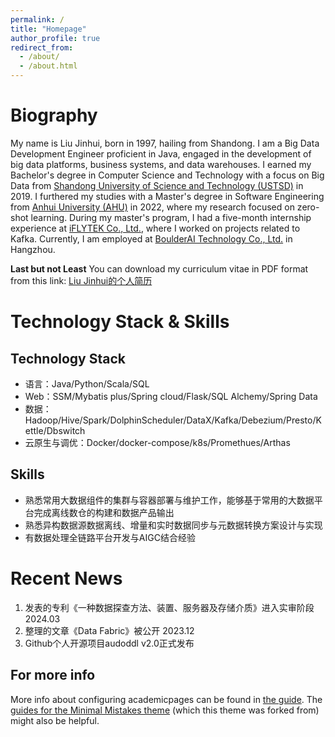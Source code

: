 ```yaml
---
permalink: /
title: "Homepage"
author_profile: true
redirect_from: 
  - /about/
  - /about.html
---
```


Biography
======

My name is Liu Jinhui, born in 1997, hailing from Shandong. I am a Big Data Development Engineer proficient in Java, engaged in the development of big data platforms, business systems, and data warehouses. I earned my Bachelor's degree in Computer Science and Technology with a focus on Big Data from [Shandong University of Science and Technology (USTSD)](https://www.sdust.edu.cn/) in 2019. I furthered my studies with a Master's degree in Software Engineering from [Anhui University (AHU)](https://www.ahu.edu.cn/) in 2022, where my research focused on zero-shot learning. During my master's program, I had a five-month internship experience at [iFLYTEK Co., Ltd.](https://www.iflytek.com/), where I worked on projects related to Kafka. Currently, I am employed at [BoulderAI Technology Co., Ltd.](https://www.boulderaitech.com/) in Hangzhou.

**Last but not Least** You can download my curriculum vitae in PDF format from this link: [Liu Jinhui的个人简历](../assets/Curriculum_Vitae.pdf)



Technology Stack & Skills
======


Technology Stack
------
- 语言：Java/Python/Scala/SQL
- Web：SSM/Mybatis plus/Spring cloud/Flask/SQL Alchemy/Spring Data
- 数据： Hadoop/Hive/Spark/DolphinScheduler/DataX/Kafka/Debezium/Presto/Kettle/Dbswitch
- 云原生与调优：Docker/docker-compose/k8s/Promethues/Arthas

Skills
------
- 熟悉常用大数据组件的集群与容器部署与维护工作，能够基于常用的大数据平台完成离线数仓的构建和数据产品输出
- 熟悉异构数据源数据离线、增量和实时数据同步与元数据转换方案设计与实现
- 有数据处理全链路平台开发与AIGC结合经验

Recent News
=====
1. 发表的专利《一种数据探查方法、装置、服务器及存储介质》进入实审阶段 2024.03
1. 整理的文章《Data Fabric》被公开 2023.12
1. Github个人开源项目audoddl v2.0正式发布


For more info
------
More info about configuring academicpages can be found in [the guide](https://academicpages.github.io/markdown/). The [guides for the Minimal Mistakes theme](https://mmistakes.github.io/minimal-mistakes/docs/configuration/) (which this theme was forked from) might also be helpful.
